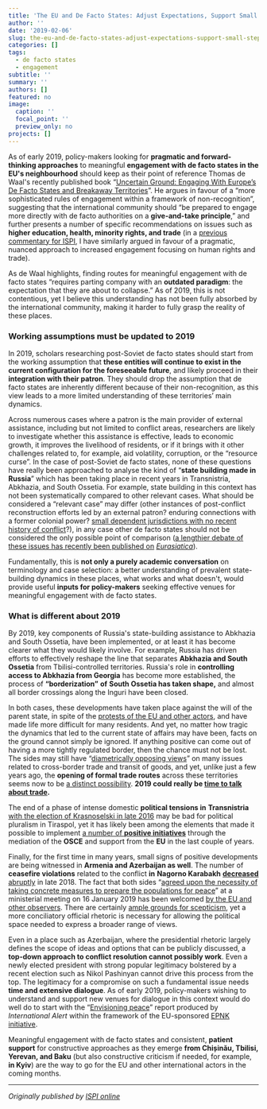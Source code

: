 ```yaml
---
title: 'The EU and De Facto States: Adjust Expectations, Support Small Steps'
author: ''
date: '2019-02-06'
slug: the-eu-and-de-facto-states-adjust-expectations-support-small-steps
categories: []
tags:
  - de facto states
  - engagement
subtitle: ''
summary: ''
authors: []
featured: no
image:
  caption: ''
  focal_point: ''
  preview_only: no
projects: []
---
```


As of early 2019, policy-makers looking for **pragmatic and forward-thinking approaches** to meaningful **engagement with de facto states in the EU's neighbourhood** should keep as their point of reference Thomas de Waal's recently published book “[Uncertain Ground: Engaging With Europe’s De Facto States and Breakaway Territories](https://carnegieeurope.eu/2018/12/03/uncertain-ground-engaging-with-europe-s-de-facto-states-and-breakaway-territories-pub-77823)”. He argues in favour of a “more sophisticated rules of engagement within a framework of non-recognition”, suggesting that the international community should “be prepared to engage more directly with de facto authorities on a **give-and-take principle**,” and further presents a number of specific recommendations on issues such as **higher education, health, minority rights, and trade** (in a [previous commentary for ISPI](https://www.ispionline.it/it/pubblicazione/south-ossetia-time-embrace-nuance-21105), I have similarly argued in favour of a pragmatic, nuanced approach to increased engagement focusing on human rights and trade).

As de Waal highlights, finding routes for meaningful engagement with de facto states “requires parting company with an **outdated paradigm**: the expectation that they are about to collapse.” As of 2019, this is not contentious, yet I believe this understanding has not been fully absorbed by the international community, making it harder to fully grasp the reality of these places.

### **Working assumptions must be updated to 2019**

In 2019, scholars researching post-Soviet de facto states should start from the working assumption that **these entities will continue to exist in the current configuration for the foreseeable future**, and likely proceed in their **integration with their patron**. They should drop the assumption that de facto states are inherently different because of their non-recognition, as this view leads to a more limited understanding of these territories’ main dynamics.

Across numerous cases where a patron is the main provider of external assistance, including but not limited to conflict areas, researchers are likely to investigate whether this assistance is effective, leads to economic growth, it improves the livelihood of residents, or if it brings with it other challenges related to, for example, aid volatility, corruption, or the “resource curse”. In the case of post-Soviet de facto states, none of these questions have really been approached to analyse the kind of “**state building made in Russia**” which has been taking place in recent years in Transnistria, Abkhazia, and South Ossetia. For example, state building in this context has not been systematically compared to other relevant cases. What should be considered a “relevant case” may differ (other instances of post-conflict reconstruction efforts led by an external patron? enduring connections with a former colonial power? [small dependent jurisdictions with no recent history of conflict](http://www.tandfonline.com/doi/full/10.1080/17449057.2017.1393210)?), in any case other de facto states should not be considered the only possible point of comparison ([a lengthier debate of these issues has recently been published on](http://edizionicafoscari.unive.it/libri/978-88-6969-280-2/developing-a-new-research-agenda-on-post-soviet-de/) _[Eurasiatica](http://edizionicafoscari.unive.it/libri/978-88-6969-280-2/developing-a-new-research-agenda-on-post-soviet-de/)_).

Fundamentally, this is **not only a purely academic conversation** on terminology and case selection: a better understanding of prevalent state-building dynamics in these places, what works and what doesn't, would provide useful **inputs for policy-makers** seeking effective venues for meaningful engagement with de facto states.

### **What is different about 2019**

By 2019, key components of Russia's state-building assistance to Abkhazia and South Ossetia, have been implemented, or at least it has become clearer what they would likely involve. For example, Russia has driven efforts to effectively reshape the line that separates **Abkhazia and South Ossetia** from Tbilisi-controlled territories. Russia's role in **controlling access to Abkhazia from Georgia** has become more established, the process of **“**<a>**borderization**</a>**”** **of** **South Ossetia has taken shape,** and almost all border crossings along the Inguri have been closed.

In both cases, these developments have taken place against the will of the parent state, in spite of the [protests of the EU and other actors](https://eurasianet.org/abkhazia-tightens-de-facto-border-georgia), and have made life more difficult for many residents. And yet, no matter how tragic the dynamics that led to the current state of affairs may have been, facts on the ground cannot simply be ignored. If anything positive can come out of having a more tightly regulated border, then the chance must not be lost. The sides may still have “[diametrically opposing views](https://www.international-alert.org/sites/default/files/Caucasus_OpeningInguriGatePoliticalStudy_EN_2018.pdf)” on many issues related to cross-border trade and transit of goods, and yet, unlike just a few years ago, the **opening of formal trade routes** across these territories seems now to be [a distinct possibility](https://eurasianet.org/georgia-moves-closer-to-transit-deal-with-russia). **2019 could really be [time to talk about trade](https://www.crisisgroup.org/europe-central-asia/caucasus/georgia/249-abkhazia-and-south-ossetia-time-talk-trade).**

The end of a phase of intense domestic **political tensions in** **Transnistria** [with the election of Krasnoselski in late 2016](http://presidential-power.com/?p=5796) may be bad for political pluralism in Tiraspol, yet it has likely been among the elements that made it possible to implement [a number of **positive initiatives**](https://carnegieeurope.eu/2018/12/03/transdniestria-my-head-is-in-russia-my-legs-walk-to-europe-pub-77843) through the mediation of the **OSCE** and support from the **EU** in the last couple of years.

Finally, for the first time in many years, small signs of positive developments are being witnessed in **Armenia and Azerbaijan as well**. The number of **ceasefire violations** related to the conflict **in** **Nagorno Karabakh** [**decreased** <span>abruptly](https://armenpress.am/eng/news/961737/) in late 2018\. The fact that both sides “[agreed upon the necessity of taking concrete measures to prepare the populations for peace](https://www.osce.org/minsk-group/409220)” at a ministerial meeting on 16 January 2019 has been welcomed [by the EU and other observers](https://www.balcanicaucaso.org/aree/Nagorno-Karabakh/Percorsi-positivi-in-Nagorno-Karabakh-192227). There are certainly [ample grounds for scepticism](https://www.chathamhouse.org/expert/comment/how-ready-are-armenia-and-azerbaijan-peace), yet a more conciliatory official rhetoric is necessary for <a>allowing the political space</a> needed to express a broader range of views.

Even in a place such as Azerbaijan, where the presidential rhetoric largely defines the scope of ideas and options that can be publicly discussed, a **top-down approach to conflict resolution cannot possibly work**. Even a newly elected president with strong popular legitimacy bolstered by a recent election such as Nikol Pashinyan cannot drive this process from the top. The legitimacy for a compromise on such a fundamental issue needs **time and extensive dialogue**. As of early 2019, policy-makers wishing to understand and support new venues for dialogue in this context would do well do to start with the “[Envisioning peace](https://www.international-alert.org/sites/default/files/Caucasus_EnvisioningPeace_EN_2018.pdf)” report produced by _International Alert_ within the framework of the EU-sponsored [EPNK initiative](http://epnk.org/).

Meaningful engagement with de facto states and consistent, **patient support** for constructive approaches as they emerge **from Chișinău, Tbilisi, Yerevan, and Baku** (but also constructive criticism if needed, for example, **in Kyiv**) are the way to go for the EU and other international actors in the coming months.

<hr />

*Originally published by [ISPI online](https://www.ispionline.it/en/pubblicazione/eu-and-de-facto-states-adjust-expectations-support-small-steps-22136)*